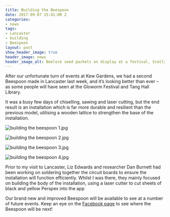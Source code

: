 ```yaml
---
title: Building the Beespoon
date: 2017-09-07 15:41:00 Z
categories:
- news
tags:
- Lancaster
- building
- Beespoon
layout: post
show_header_image: true
header_image: news
header_image_alt: Beelore seed packets on display at a festival, Scotland 2015
---
```


After our unfortunate turn of events at Kew Gardens, we had a second Beespoon made in Lancaster last week, and it’s looking better than ever – as some people will have seen at the Gloworm Festival and Tang Hall Library.

It was a busy few days of chiselling, sawing and laser cutting, but the end result is an installation which is far more durable and resilient than the previous model, utilising a wooden lattice to strengthen the base of the installation.

![building the beespoon 1.jpg](/uploads/building%20the%20beespoon%201.jpg)

![building the beespoon 2.jpg](/uploads/building%20the%20beespoon%202.jpg)

![building the beespoon 3.jpg](/uploads/building%20the%20beespoon%203.jpg)

![building the beespoon 4.jpg](/uploads/building%20the%20beespoon%204.jpg)

Prior to my visit to Lancaster, Liz Edwards and researcher Dan Burnett had been working on soldering together the circuit boards to ensure the installation will function efficiently. Whilst I was there, they mainly focused on building the body of the installation, using a laser cutter to cut sheets of black and yellow Perspex into the app

Our brand new and improved Beespoon will be available to see at a number of future events. Keep an eye on the [Facebook page](https://www.facebook.com/tellingthebeesproject/) to see where the Beespoon will be next!
